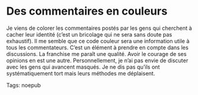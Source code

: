 # Des commentaires en couleurs

Je viens de colorer les commentaires postés par les gens qui cherchent à cacher leur identité (c’est un bricolage qui ne sera sans doute pas exhaustif). Il me semble que ce code couleur sera une information utile à tous les commentateurs. C’est un élément à prendre en compte dans les discussions. La franchise me paraît une qualité. Avoir le courage de ses opinions en est une autre. Personnellement, je n’ai pas envie de discuter avec les gens qui avancent masqués. Je ne dis pas qu’ils ont systématiquement tort mais leurs méthodes me déplaisent.

Tags: noepub